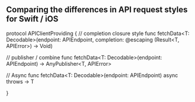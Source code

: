 ## Comparing the differences in API request styles for Swift / iOS

protocol APIClientProviding {
  // completion closure style
	func fetchData<T: Decodable>(endpoint: APIEndpoint, completion: @escaping (Result<T, APIError>) -> Void)
 
  // publisher / combine
  func fetchData<T: Decodable>(endpoint: APIEndpoint) -> AnyPublisher<T, APIError>
 
  // Async 
  func fetchData<T: Decodable>(endpoint: APIEndpoint) async throws -> T
  
}
